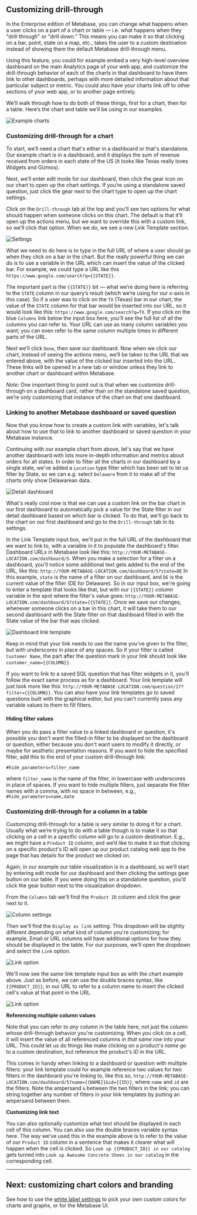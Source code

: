 ## Customizing drill-through
In the Enterprise edition of Metabase, you can change what happens when a user clicks on a part of a chart or table — i.e. what happens when they "drill through" or "drill down." This means you can make it so that clicking on a bar, point, state on a map, etc., takes the user to a custom destination instead of showing them the default Metabase drill-through menu.

Using this feature, you could for example embed a very high-level overview dashboard on the main Analytics page of your web app, and customize the drill-through behavior of each of the charts in that dashboard to have them link to other dashboards, perhaps with more detailed information about that particular subject or metric. You could also have your charts link off to other sections of your web app, or to another page entirely.

We’ll walk through how to do both of these things, first for a chart, then for a table. Here’s the chart and table we’ll be using in our examples.

![Example charts](./images/customizing-drill-through/example-charts.png)

### Customizing drill-through for a chart
To start, we’ll need a chart that's either in a dashboard or that's standalone. Our example chart is in a dashboard, and it displays the sum of revenue received from orders in each state of the US (it looks like Texas really loves Widgets and Gizmos).

Next, we’ll enter edit mode for our dashboard, then click the gear icon on our chart to open up the chart settings. If you’re using a standalone saved question, just click the gear next to the chart type to open up the chart settings.

Click on the `Drill-through` tab at the top and you’ll see two options for what should happen when someone clicks on this chart. The default is that it’ll open up the actions menu, but we want to override this with a custom link, so we’ll click that option. When we do, we see a new Link Template section.

![Settings](./images/customizing-drill-through/chart-link-template.png)

What we need to do here is to type in the full URL of where a user should go when they click on a bar in the chart. But the really powerful thing we can do is to use a variable in the URL which can insert the value of the clicked bar. For example, we could type a URL like this `https://www.google.com/search?q={{STATE}}`.

The important part is the `{{STATE}}` bit — what we’re doing here is referring to the `STATE` column in our query’s result (which we’re using for our x-axis in this case). So if a user was to click on the `TX` (Texas) bar in our chart, the value of the `STATE` column for that bar would be inserted into our URL, so it would look like this: `https://www.google.com/search?q=TX`. If you click on the blue `Columns` link below the input box here, you’ll see the full list of all the columns you can refer to. Your URL can use as many column variables you want; you can even refer to the same column multiple times in different parts of the URL.

Next we’ll click `Done`, then save our dashboard. Now when we click our chart, instead of seeing the actions menu, we’ll be taken to the URL that we entered above, with the value of the clicked bar inserted into the URL. These links will be opened in a new tab or window unless they link to another chart or dashboard within Metabase.

*Note:* One important thing to point out is that when we customize drill-through on a dashboard card, rather than on the standalone saved question, we’re only customizing that instance of the chart on that one dashboard.

### Linking to another Metabase dashboard or saved question

Now that you know how to create a custom link with variables, let's talk about how to use that to link to another dashboard or saved question in your Metabase instance.

Continuing with our example chart from above, let's say that we have another dashboard with lots more in-depth information and metrics about orders for all states. In order to filter all the charts in our dashboard by a single state, we've added a `Location` type filter which has been set to let us filter by State, so we can e.g. select `Delaware` from it to make all of the charts only show Delawarean data.

![Detail dashboard](./images/customizing-drill-through/detail-dashboard.png)

What's really cool now is that we can use a custom link on the bar chart in our first dashboard to automatically pick a value for the State filter in our detail dashboard based on which bar is clicked. To do that, we'll go back to the chart on our first dashboard and go to the `Drill-through` tab in its settings.

In the Link Template input box, we'll put in the full URL of the dashboard that we want to link to, with a variable in it to populate the dashboard's filter. Dashboard URLs in Metabase look like this: `http://YOUR-METABASE-LOCATION.com/dashboard/5`. When you make a selection for a filter on a dashboard, you'll notice some additional text gets added to the end of the URL, like this: `http://YOUR-METABASE-LOCATION.com/dashboard/5?state=DE` In this example, `state` is the name of a filter on our dashboard, and `DE` is the current value of the filter (DE for Delaware). So in our input box, we're going to enter a template that looks like that, but with our `{{STATE}}` column variable in the spot where the filter's value goes: `http://YOUR-METABASE-LOCATION.com/dashboard/5?state={{STATE}}`. Once we save our changes, whenever someone clicks on a bar in this chart, it will take them to our second dashboard with the State filter on that dashboard filled in with the State value of the bar that was clicked.

![Dashboard link template](./images/customizing-drill-through/dashboard-link-template.png)

Keep in mind that your link needs to use the name you've given to the filter, but with underscores in place of any spaces. So if your filter is called `Customer Name`, the part after the question mark in your link should look like `customer_name={{COLUMN}}`.

If you want to link to a saved SQL question that has filter widgets in it, you'll follow the exact same process as for a dashboard. Your link template will just look more like this: `http://YOUR-METABASE-LOCATION.com/question/17?filter={{COLUMN}}`. You can also have your link templates go to saved questions built with the graphical editor, but you can't currently pass any variable values to them to fill filters.

#### Hiding filter values

When you do pass a filter value to a linked dashboard or question, it's possible you don't want the filled-in filter to be displayed on the dashboard or question, either because you don't want users to modify it directly, or maybe for aesthetic presentation reasons. If you want to hide the specified filter, add this to the end of your custom drill-through link:

`#hide_parameters=filter_name`

where `filter_name` is the name of the filter, in lowercase with underscores in place of spaces. If you want to hide multiple filters, just separate the filter names with a comma, with no space in between, e.g., `#hide_parameters=name,date`


### Customizing drill-through for a column in a table

Customizing drill-through for a table is very similar to doing it for a chart. Usually what we’re trying to do with a table though is to make it so that clicking on a cell in a specific column will go to a custom destination. E.g., we might have a `Product ID` column, and we’d like to make it so that clicking on a specific product's ID will open up our product catalog web app to the page that has details for the product we clicked on.

Again, in our example our table visualization is in a dashboard, so we’ll start by entering edit mode for our dashboard and then clicking the settings gear button on our table. If you were doing this on a standalone question, you’d click the gear button next to the visualization dropdown.

From the `Columns` tab we'll find the `Product ID` column and click the gear next to it.

![Column settings](./images/customizing-drill-through/column-settings.png)

Then we'll find the `Display as link` setting. This dropdown will be slightly different depending on what kind of column you're customizing; for example, Email or URL columns will have additional options for how they should be displayed in the table. For our purposes, we'll open the dropdown and select the `Link` option.

![Link option](./images/customizing-drill-through/link-option.png)

We'll now see the same link template input box as with the chart example above. Just as before, we can use the double braces syntax, like `{{PRODUCT_ID}}`, in our URL to refer to a column name to insert the clicked cell's value at that point in the URL.

![Link option](./images/customizing-drill-through/table-options-filled.png)

**Referencing multiple column values**

Note that you can refer to *any* column in the table here, not just the column whose drill-through behavior you're customizing. When you click on a cell, it will insert the value of all referenced columns *in that same row* into your URL. This could let us do things like make clicking on a product's *name* go to a custom destination, but reference the product's *ID* in the URL.

This comes in handy when linking to a dashboard or question with multiple filters: your link template could for example reference two values for two filters in the dashboard you're linking to, like this so, `http://YOUR-METABASE-LOCATION.com/dashboard/5?name={{NAME}}&id={{ID}}`, where `name` and `id` are the filters. Note the ampersand `&` between the two filters in the link; you can string together any number of filters in your link templates by putting an ampersand between them.

**Customizing link text**

You can also optionally customize what text should be displayed in each cell of this column. You can also use the double braces variable syntax here. The way we've used this in the example above is to refer to the value of our `Product ID` column in a sentence that makes it clearer what will happen when the cell is clicked. So `Look up {{PRODUCT_ID}} in our catalog` gets turned into `Look up Awesome Concrete Shoes in our catalog` in the corresponding cell.

---

## Next: customizing chart colors and branding
See how to use the [white label settings](white-labeling.md) to pick your own custom colors for charts and graphs, or for the Metabase UI.
